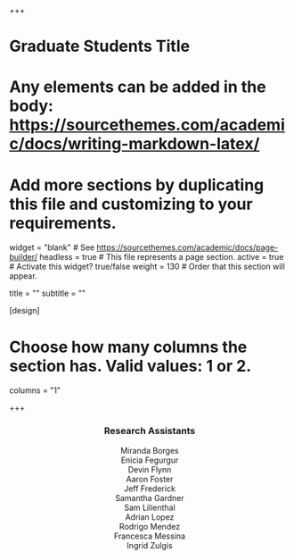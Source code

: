 +++
# Graduate Students Title
# Any elements can be added in the body: https://sourcethemes.com/academic/docs/writing-markdown-latex/
# Add more sections by duplicating this file and customizing to your requirements.

widget = "blank"  # See https://sourcethemes.com/academic/docs/page-builder/
headless = true  # This file represents a page section.
active = true  # Activate this widget? true/false
weight = 130  # Order that this section will appear.

title = ""
subtitle = ""

[design]
  # Choose how many columns the section has. Valid values: 1 or 2.
  columns = "1"

+++

<h3 style="text-align:center">Research Assistants</h3>
<p style="text-align:center">
Miranda Borges<br>
Enicia Fegurgur<br>
Devin Flynn<br>
Aaron Foster<br>
Jeff Frederick<br>
Samantha Gardner<br>
Sam Lilienthal<br>
Adrian Lopez<br>
Rodrigo Mendez<br>
Francesca Messina<br>
Ingrid Zulgis<br></p>


